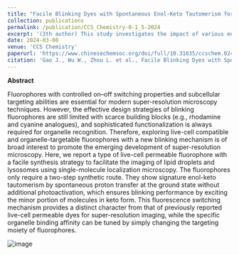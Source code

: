 ```yaml
---
title: "Facile Blinking Dyes with Spontaneous Enol-Keto Tautomerism for Super-Resolution Imaging of Subcellular Targets"
collection: publications
permalink: /publication/CCS_Chemistry-0-1_5-2024
excerpt: '(3th author) This study investigates the impact of various environmental factors on plant growth. By analyzing data from multiple experiments, researchers found that light intensity, soil quality, and water availability significantly influence plant development. The findings suggest that optimizing these factors can enhance agricultural productivity and sustainability.'
date: 2024-03-08
venue: 'CCS Chemistry'
paperurl: 'https://www.chinesechemsoc.org/doi/full/10.31635/ccschem.024.202303818'
citation: 'Gao J., Wu W., Zhou L. et al., Facile Blinking Dyes with Spontaneous Enol-Keto Tautomerism for Super-Resolution Imaging of Subcellular Targets. CCS Chemistry 0, 1-5 (2024). https://doi.org/10.31635/ccschem.024.202303818'
---
```


**Abstract**

Fluorophores with controlled on–off switching properties and subcellular targeting abilities are essential for modern super-resolution microscopy techniques. However, the effective design strategies of blinking fluorophores are still limited with scarce building blocks (e.g., rhodamine and cyanine analogues), and sophisticated functionalization is always required for organelle recognition. Therefore, exploring live-cell compatible and organelle-targetable fluorophores with a new blinking mechanism is of broad interest to promote the emerging development of super-resolution microscopy. Here, we report a type of live-cell permeable fluorophore with a facile synthesis strategy to facilitate the imaging of lipid droplets and lysosomes using single-molecule localization microscopy. The fluorophores only require a two-step synthetic route. They show signature enol-keto tautomerism by spontaneous proton transfer at the ground state without additional photoactivation, which ensures blinking performance by exciting the minor portion of molecules in keto form. This fluorescence switching mechanism provides a distinct character from that of previously reported live-cell permeable dyes for super-resolution imaging, while the specific organelle binding affinity can be tuned by simply changing the targeting moiety of fluorophores.

![image](https://github.com/user-attachments/assets/3c3919fe-46b4-4a32-8717-264e6a2d936d)
